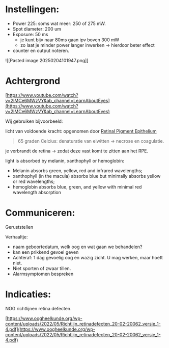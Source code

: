 # Instellingen:

- Power 225: soms wat meer: 250 of 275 mW.
- Spot diameter: 200 um
- Exposure: 50 ms
    - je kunt bijv naar 80ms gaan ipv boven 300 mW
    - zo laat je minder power langer inwerken → hierdoor beter effect
- counter en output noteren.

![[Pasted image 20250204101947.png]]

# Achtergrond

[https://www.youtube.com/watch?v=2lMCe6MWzVY&ab_channel=LearnAboutEyes](https://www.youtube.com/watch?v=2lMCe6MWzVY&ab_channel=LearnAboutEyes)

Wij gebruiken bijvoorbeeld:

licht van voldoende kracht: opgenomen door [Retinal Pigment Epithelium](https://www.notion.so/Retinal-Pigment-Epithelium-b8eb93ad59104f6f8934dc673f2d673a?pvs=21)

> 65 graden Celcius: denaturatie van eiwitten → necrose en coagulatie.

je verbrandt de retina → zodat deze vast komt te zitten aan het RPE.

light is absorbed by melanin, xanthophyll or hemoglobin:

- Melanin absorbs green, yellow, red and infrared wavelengths;
- xanthophyll (in the macula) absorbs blue but minimally absorbs yellow or red wavelengths;
- hemoglobin absorbs blue, green, and yellow with minimal red wavelength absorption

# Communiceren:

Geruststellen

Verhaaltje:

- naam geboortedatum, welk oog en wat gaan we behandelen?
- kan een prikkend gevoel geven
- Achteraf: 1 dag gevoelig oog en wazig zicht. U mag werken, maar hoeft niet.
- Niet sporten of zwaar tillen.
- Alarmsymptomen bespreken

# Indicaties:

NOG richtlijnen retina defecten.

[https://www.oogheelkunde.org/wp-content/uploads/2022/05/Richtlijn_retinadefecten_20-02-20062_versie_1-4.pdf](https://www.oogheelkunde.org/wp-content/uploads/2022/05/Richtlijn_retinadefecten_20-02-20062_versie_1-4.pdf)